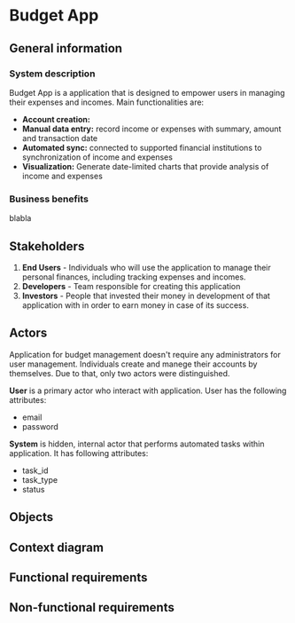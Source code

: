 # Budget App


## General information

### System description
Budget App is a application that is designed to empower users in managing their expenses and incomes. Main functionalities are: 
- **Account creation:** 
- **Manual data entry:** record income or expenses with summary, amount and transaction date
- **Automated sync:** connected to supported financial institutions to synchronization of income and expenses
- **Visualization:** Generate date-limited charts that provide analysis of income and expenses

### Business benefits
blabla

## Stakeholders
1. **End Users** - Individuals who will use the application to manage their personal finances, including tracking expenses and incomes.
2. **Developers** - Team responsible for creating this application 
3. **Investors** - People that invested their money in development of that application with in order to earn money in case of its success.

## Actors
Application for budget management doesn't require any administrators for user management. Individuals create and manege their accounts by themselves. Due to that, only two actors were distinguished.

**User** is a primary actor who interact with application. User has the following attributes:
- email
- password

**System** is hidden, internal actor that performs automated tasks within application. It has following attributes:
- task_id
- task_type
- status

## Objects

## Context diagram

## Functional requirements

## Non-functional requirements